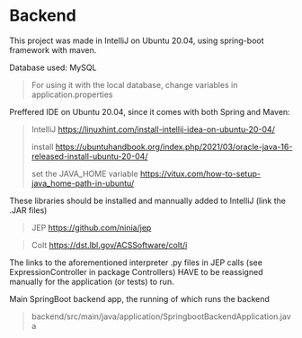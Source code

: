 # Backend

This project was made in IntelliJ on Ubuntu 20.04, using spring-boot framework with maven.

Database used:
MySQL
> For using it with the local database, change variables in application.properties

Preffered IDE on Ubuntu 20.04, since it comes with both Spring and Maven:

> IntelliJ https://linuxhint.com/install-intellij-idea-on-ubuntu-20-04/
> 
> install https://ubuntuhandbook.org/index.php/2021/03/oracle-java-16-released-install-ubuntu-20-04/
> 
> set the JAVA_HOME variable https://vitux.com/how-to-setup-java_home-path-in-ubuntu/

These libraries should be installed and mannually added to IntelliJ (link the .JAR files)

> JEP https://github.com/ninia/jep

> Colt https://dst.lbl.gov/ACSSoftware/colt/i

The links to the aforementioned interpreter .py files in JEP calls (see ExpressionController in package Controllers)
HAVE to be reassigned manually for the application (or tests) to run.

Main SpringBoot backend app, the running of which runs the backend
> backend/src/main/java/application/SpringbootBackendApplication.java

